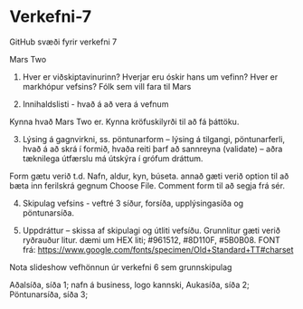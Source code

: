 # Verkefni-7
GitHub svæði fyrir verkefni 7

Mars Two


1. Hver er viðskiptavinurinn? Hverjar eru óskir hans um vefinn?
Hver er markhópur vefsins?
Fólk sem vill fara til Mars




2. Innihaldslisti - hvað á að vera á vefnum
 
Kynna hvað Mars Two er.
Kynna kröfuskilyrði til að fá þáttöku.



3. Lýsing á gagnvirkni, ss. pöntunarform – lýsing á tilgangi, pöntunarferli, hvað á að skrá í
formið, hvaða reiti þarf að sannreyna (validate) – aðra tæknilega útfærslu má útskýra í
grófum dráttum.

Form gætu verið t.d. Nafn, aldur, kyn, búseta.
annað gæti verið option til að bæta inn ferilskrá gegnum Choose File.
Comment form til að segja frá sér.



4. Skipulag vefsins - veftré
3 síður, forsíða, upplýsingasíða og pöntunarsíða.


5. Uppdráttur – skissa af skipulagi og útliti vefsíðu.
Grunnlitur gæti verið ryðrauður litur.
dæmi um HEX liti; #961512, #8D110F, #5B0B08.
FONT frá: https://www.google.com/fonts/specimen/Old+Standard+TT#charset


Nota slideshow vefhönnun úr verkefni 6 sem grunnskipulag

Aðalsíða, síða 1; nafn á business, logo kannski, 
Aukasíða, síða 2;
Pöntunarsíða, síða 3; 



